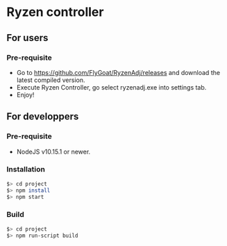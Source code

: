 # Ryzen controller

## For users

### Pre-requisite

- Go to https://github.com/FlyGoat/RyzenAdj/releases and download the latest compiled version.
- Execute Ryzen Controller, go select ryzenadj.exe into settings tab.
- Enjoy!

## For developpers

### Pre-requisite

- NodeJS v10.15.1 or newer.

### Installation

```bash
$> cd project
$> npm install
$> npm start
```

### Build

```bash
$> cd project
$> npm run-script build
```
